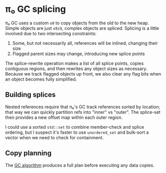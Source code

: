 # π₀ GC splicing
π₀ GC uses a custom `o9` to copy objects from the old to the new heap. Simple objects are just `o9i9`, complex objects are spliced. Splicing is a little involved due to two intersecting constraints:

1. Some, but not necessarily all, references will be inlined, changing their size
2. Flagged parent sizes may change, introducing new splice points

The splice-rewrite operation makes a list of all splice points, copies contiguous regions, and then rewrites any object sizes as necessary. Because we track flagged objects up front, we also clear any flag bits when an object becomes fully simplified.


## Building splices
Nested references require that π₀'s GC track references sorted by location; that way we can quickly partition refs into "inner" vs "outer". The splice-set then provides a new offset map within each outer region.

I could use a sorted `std::set` to combine member-check and splice ordering, but I suspect it's faster to use `unordered_set` and bulk-sort a vector when we need to check for containment.


## Copy planning
The [GC algorithm](pi0-gc-algorithm.md) produces a full plan before executing any data copies.
